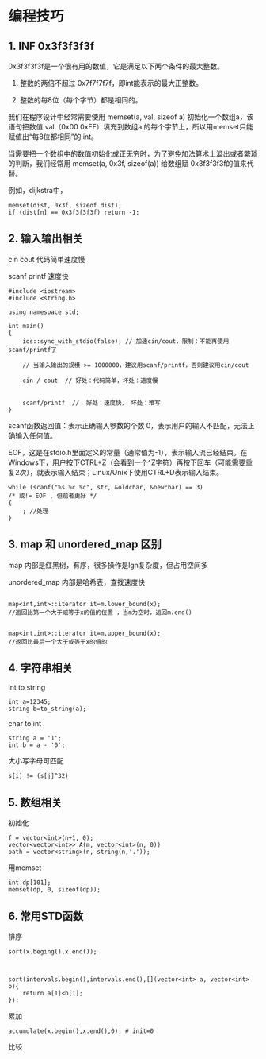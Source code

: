 # 编程技巧

## 1.  INF 0x3f3f3f3f

0x3f3f3f3f是一个很有用的数值，它是满足以下两个条件的最大整数。

1. 整数的两倍不超过 0x7f7f7f7f，即int能表示的最大正整数。

2. 整数的每8位（每个字节）都是相同的。


我们在程序设计中经常需要使用 memset(a, val, sizeof a) 初始化一个数组a，该语句把数值 val（0x00 0xFF）填充到数组a 的每个字节上，所以用memset只能赋值出“每8位都相同”的 int。

当需要把一个数组中的数值初始化成正无穷时，为了避免加法算术上溢出或者繁琐的判断，我们经常用 memset(a, 0x3f, sizeof(a)) 给数组赋 0x3f3f3f3f的值来代替。

例如，dijkstra中，
```
memset(dist, 0x3f, sizeof dist);
if (dist[n] == 0x3f3f3f3f) return -1; 

```


## 2. 输入输出相关

cin cout 代码简单速度慢

scanf printf 速度快

```
#include <iostream>
#include <string.h>

using namespace std;

int main()
{
    ios::sync_with_stdio(false); // 加速cin/cout，限制：不能再使用scanf/printf了
    
    // 当输入输出的规模 >= 1000000，建议用scanf/printf，否则建议用cin/cout
    
    cin / cout  // 好处：代码简单，坏处：速度慢
        
    
    scanf/printf  //  好处：速度快， 坏处：难写
}
```

scanf函数返回值：表示正确输入参数的个数
0，表示用户的输入不匹配，无法正确输入任何值。

EOF，这是在stdio.h里面定义的常量（通常值为-1），表示输入流已经结束。在Windows下，用户按下CTRL+Z（会看到一个^Z字符）再按下回车（可能需要重复2次），就表示输入结束；Linux/Unix下使用CTRL+D表示输入结束。

```
while (scanf("%s %c %c", str, &oldchar, &newchar) == 3) 
/* 或!= EOF , 但前者更好 */
{
    ; //处理
}
```


## 3. map 和 unordered_map 区别

map 内部是红黑树，有序，很多操作是lgn复杂度，但占用空间多

unordered_map 内部是哈希表，查找速度快

```

map<int,int>::iterator it=m.lower_bound(x);
//返回比第一个大于或等于x的值的位置 ，当m为空时，返回m.end()


map<int,int>::iterator it=m.upper_bound(x);
//返回比最后一个大于或等于x的值的
```

## 4. 字符串相关

int to string

```
int a=12345;
string b=to_string(a);
```

char to int


```
string a = '1'; 
int b = a - '0';
```


大小写字母可匹配 
```
s[i] != (s[j]^32) 
```


## 5. 数组相关

初始化
```
f = vector<int>(n+1, 0);
vector<vector<int>> A(m, vector<int>(n, 0))
path = vector<string>(n, string(n,'.'));

```

用memset
```
int dp[101];
memset(dp, 0, sizeof(dp));
```


## 6. 常用STD函数

排序 
```
sort(x.beging(),x.end());



sort(intervals.begin(),intervals.end(),[](vector<int> a, vector<int> b){
    return a[1]<b[1];
});
```

累加
```
accumulate(x.begin(),x.end(),0); # init=0
```

比较
